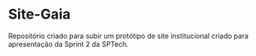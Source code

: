 # Site-Gaia
Repositório criado para subir um protótipo de site institucional criado para apresentação da Sprint 2 da SPTech.
